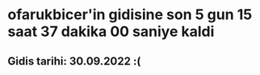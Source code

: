 # ofarukbicer'in gidisine son 5 gun 15 saat 37 dakika 00 saniye kaldi

## Gidis tarihi: 30.09.2022 :(